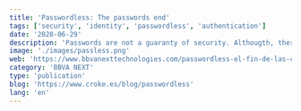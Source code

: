 ```yaml
---
title: 'Passwordless: The passwords end'
tags: ['security', 'identity', 'passwordless', 'authentication']
date: '2020-06-29'
description: 'Passwords are not a guaranty of security. Althougth, there is not a definitive method in the user or services authentication, passwordless is another step in order to improve security and usability. Are we in the start of the end of password authentication?'
image: './images/passless.png'
web: 'https://www.bbvanexttechnologies.com/passwordless-el-fin-de-las-contrasenas/'
category: 'BBVA NEXT'
type: 'publication'
blog: 'https://www.croke.es/blog/passwordless'
lang: 'en'
---
```

